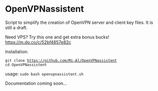 # OpenVPNassistent
Script to simplify the creation of OpenVPN server and client key files. It is still a draft.

Need VPS? Try this one and get extra bonus bucks! https://m.do.co/c/52bf4857e82c

Installation:

<code>git clone https://github.com/Mi-Al/OpenVPNassistent
cd OpenVPNassistent</code>

usage:
<code>sudo bash openvpnassistent.sh</code>

Documentation coming soon...
